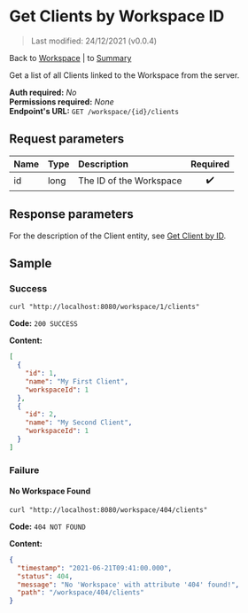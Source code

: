 # Get Clients by Workspace ID

> Last modified: 24/12/2021 (v0.0.4)

Back to [Workspace](../Workspace.md) | to [Summary](../../README.md)

Get a list of all Clients linked to the Workspace from the server.

**Auth required:** _No_  
**Permissions required:** _None_  
**Endpoint's URL:** `GET /workspace/{id}/clients`

## Request parameters

| Name | Type | Description             | Required |
|:-----|:-----|:------------------------|:--------:|
| id   | long | The ID of the Workspace |    ✔️    |

## Response parameters

For the description of the Client entity, see [Get Client by ID](../Client/Get-Client-by-ID.md).

## Sample

### Success

```shell
curl "http://localhost:8080/workspace/1/clients"
```

**Code:** `200 SUCCESS`

**Content:**

```json
[
  {
    "id": 1,
    "name": "My First Client",
    "workspaceId": 1
  },
  {
    "id": 2,
    "name": "My Second Client",
    "workspaceId": 1
  }
]
```

### Failure

#### No Workspace Found

```shell
curl "http://localhost:8080/workspace/404/clients"
```

**Code:** `404 NOT FOUND`

**Content:**

```json
{
  "timestamp": "2021-06-21T09:41:00.000",
  "status": 404,
  "message": "No 'Workspace' with attribute '404' found!",
  "path": "/workspace/404/clients"
}
```
